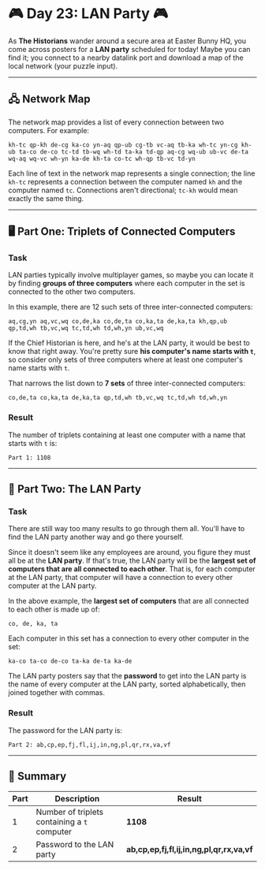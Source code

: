 # 🎮 Day 23: LAN Party 🎮

As **The Historians** wander around a secure area at Easter Bunny HQ, you come across posters for a **LAN party** scheduled for today! Maybe you can find it; you connect to a nearby datalink port and download a map of the local network (your puzzle input).

---

## 🖧 Network Map

The network map provides a list of every connection between two computers. For example:

```
kh-tc qp-kh de-cg ka-co yn-aq qp-ub cg-tb vc-aq tb-ka wh-tc yn-cg kh-ub ta-co de-co tc-td tb-wq wh-td ta-ka td-qp aq-cg wq-ub ub-vc de-ta wq-aq wq-vc wh-yn ka-de kh-ta co-tc wh-qp tb-vc td-yn
```

Each line of text in the network map represents a single connection; the line `kh-tc` represents a connection between the computer named `kh` and the computer named `tc`. Connections aren't directional; `tc-kh` would mean exactly the same thing.

---

## 🖥️ Part One: Triplets of Connected Computers

### Task

LAN parties typically involve multiplayer games, so maybe you can locate it by finding **groups of three computers** where each computer in the set is connected to the other two computers.

In this example, there are 12 such sets of three inter-connected computers:

```
aq,cg,yn aq,vc,wq co,de,ka co,de,ta co,ka,ta de,ka,ta kh,qp,ub qp,td,wh tb,vc,wq tc,td,wh td,wh,yn ub,vc,wq
```

If the Chief Historian is here, and he's at the LAN party, it would be best to know that right away. You're pretty sure **his computer's name starts with `t`**, so consider only sets of three computers where at least one computer's name starts with `t`.

That narrows the list down to **7 sets** of three inter-connected computers:

```
co,de,ta co,ka,ta de,ka,ta qp,td,wh tb,vc,wq tc,td,wh td,wh,yn
```

### Result

The number of triplets containing at least one computer with a name that starts with `t` is:

```
Part 1: 1108
```

---

## 🎉 Part Two: The LAN Party

### Task

There are still way too many results to go through them all. You'll have to find the LAN party another way and go there yourself.

Since it doesn't seem like any employees are around, you figure they must all be at the **LAN party**. If that's true, the LAN party will be the **largest set of computers that are all connected to each other**. That is, for each computer at the LAN party, that computer will have a connection to every other computer at the LAN party.

In the above example, the **largest set of computers** that are all connected to each other is made up of:

```
co, de, ka, ta
```


Each computer in this set has a connection to every other computer in the set:

```
ka-co ta-co de-co ta-ka de-ta ka-de
```

The LAN party posters say that the **password** to get into the LAN party is the name of every computer at the LAN party, sorted alphabetically, then joined together with commas.

### Result

The password for the LAN party is:

```
Part 2: ab,cp,ep,fj,fl,ij,in,ng,pl,qr,rx,va,vf
```

---

## 🚀 Summary

| Part | Description                                     | Result                                            |
|------|-------------------------------------------------|--------------------------------------------------|
| 1    | Number of triplets containing a `t` computer    | **1108**                                         |
| 2    | Password to the LAN party                      | **ab,cp,ep,fj,fl,ij,in,ng,pl,qr,rx,va,vf**       |
